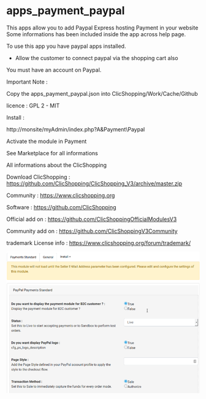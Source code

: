 # apps_payment_paypal

This apps allow you to add Paypal Express hosting Payment in your website
Some informations has been included inside the app across help page.

To use this app you have paypal apps installed.

- Allow the customer to connect paypal via the shopping cart also

You must have an account on Paypal.

Important Note :

Copy the apps_payment_paypal.json into ClicShopping/Work/Cache/Github

licence  : GPL 2 - MIT

Install :

http://monsite/myAdmin/index.php?A&Payment\Paypal

Activate the module in Payment

See Marketplace for all informations

 All informations about the ClicShopping
 
 Download ClicShopping : https://github.com/ClicShopping/ClicShopping_V3/archive/master.zip

 Community : https://www.clicshopping.org

 Software : https://github.com/ClicShopping

 Official add on : https://github.com/ClicShoppingOfficialModulesV3

 Community add on : https://github.com/ClicShoppingV3Community

 trademark License info : https://www.clicshopping.org/forum/trademark/ 
 

![paypal](https://github.com/ClicShoppingOfficialModulesV3/apps_payment_paypal/blob/master/ModuleInfosJson/paypal.png)
